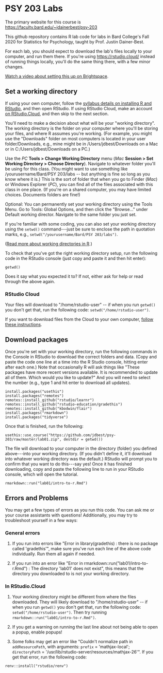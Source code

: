 # PSY 203 Labs

The primary website for this course is <https://faculty.bard.edu/~jdainerbest/psy-203>

This github repository contains R lab code for labs in Bard College's Fall 2020 for Statistics for Psychology, taught by Prof. Justin Dainer-Best. 

For each lab, you should expect to download the lab's files locally to your computer, and run them there. If you're using https://rstudio.cloud/ instead of running things locally, you'll do the same thing there, with a few minor changes.

[Watch a video about setting this up on Brightspace](https://bardcollege.brightspace.com/).

## Set a working directory

If using your own computer, follow the [syllabus details on installing R and RStudio](https://faculty.bard.edu/~jdainerbest/psy-203/syllabus.html#installing-r-and-rstudio-on-your-own-computer), and then open RStudio. If using RStudio Cloud, make an account [on RStudio.Cloud](https://rstudio.cloud/), and then skip to the next section.

You'll need to make a decision about what will be your "working directory". The working directory is the folder on your computer where you'll be storing your files, and where R assumes you're working. (For example, you might use the "Downloads" folder on most computers is located in your user folder/Downloads, e.g., mine might be in /Users/jdbest/Downloads on a Mac or in C:/Users/jdbest/Downloads on a PC.) 

Use the *PC* **Tools > Change Working Directory** menu (*Mac* **Session > Set Working Directory > Choose Directory**). Navigate to whatever folder you'll be using for this class. (You might want to use something like /yourusername/Bard/PSY 203/labs -- but anything is fine so long as you know where it is.) This is the sort of folder that when you go to Finder (*Mac*) or Windows Explorer (*PC*), you can find all of the files associated with this class in one place. (If you're on a shared computer, you may have limited choices. Documents folders are fine!)

Optional: You can permanently set your working directory using the Tools Menu. Go to Tools: Global Options, and then click the "Browse..." under Default working director. Navigate to the same folder you just set.

If you're familiar with some coding, you can also set your working directory using the `setwd()` command---just be sure to enclose the path in quotation marks, e.g., `setwd("/yourusername/Bard/PSY 203/labs")`. 

([Read more about working directories in R](https://support.rstudio.com/hc/en-us/articles/200711843-Working-Directories-and-Workspaces).)

To check that you've got the right working directory setup, run the following code in the RStudio console (just copy and paste it and then hit enter):

```
getwd()
```

Does it say what you expected it to? If not, either ask for help or read through the above again.

### RStudio Cloud

Your files will download to "/home/rstudio-user" -- if when you run `getwd()` you don't get that, run the following code: `setwd("/home/rstudio-user")`. 

If you want to download files from the Cloud to your own computer, [follow these instructions](https://support.rstudio.com/hc/en-us/articles/200713893-Uploading-and-Downloading-Files). 

## Download packages

Once you're set with your working directory, run the following commands in the Console in RStudio to download the correct folders and data. (Copy and paste the code one line at a time into the R Studio console, hitting enter after each one.) Note that occasionally R will ask things like "These packages have more recent versions available. It is recommended to update all of them. Which would you like to update?" And you will need to select the number (e.g., type 1 and hit enter to download all updates).

```
install.packages("usethis")
install.packages("remotes")
remotes::install_github("rstudio/learnr")
remotes::install_github("rstudio-education/gradethis")
remotes::install_github("kbodwin/flair")
install.packages("rmarkdown")
install.packages("tidyverse")
```

Once that is finished, run the following:

```
usethis::use_course("https://github.com/jdbest/psy-203/raw/master/lab01.zip", destdir = getwd())
```

The file will download to your computer in the directory (folder) you defined above---into your working directory. (If you didn't define it, it'll download into whatever working directory was the default.) RStudio will prompt you to confirm that you want to do this---say yes! Once it has finished downloading, copy and paste the following line to run in your RStudio console, which will open the tutorial. 

```
rmarkdown::run("lab01/intro-to-r.Rmd")
```

## Errors and Problems

You may get a few types of errors as you run this code. You can ask me or your course assistants with questions! Additionally, you may try to troubleshoot yourself in a few ways:

### General errors

1. If you run into errors like "Error in library(gradethis) : there is no package called 'gradethis'", make sure you've run each line of the above code individually. Run them all again if needed.

2. If you run into an error like "Error in rmarkdown::run("lab01/intro-to-r.Rmd") : The directory 'lab01' does not exist", this means that the directory you downloaded to is not your working directory. 

### In RStudio.Cloud

1. Your working directory might be different from where the files downloaded. They will likely download to "/home/rstudio-user" -- if when you run `getwd()` you don't get that, run the following code: `setwd("/home/rstudio-user")`. Then try running `rmarkdown::run("lab01/intro-to-r.Rmd")`. 

2. If you get a warning on running the last line about not being able to open a popup, enable popups! 

3. Some folks may get an error like "Couldn't normalize path in `addResourcePath`, with arguments: `prefix` = 'mathjax-local'; `directoryPath` = '/usr/lib/rstudio-server/resources/mathjax-26'". If you get that error, run the following code:

```
renv::install("rstudio/renv")
```